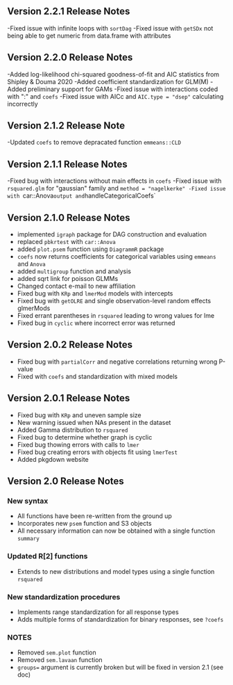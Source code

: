 ## Version 2.2.1 Release Notes
-Fixed issue with infinite loops with `sortDag`
-Fixed issue with `getSDx` not being able to get numeric from data.frame with attributes

## Version 2.2.0 Release Notes
-Added log-likelihood chi-squared goodness-of-fit and AIC statistics from Shipley & Douma 2020
-Added coefficient standardization for GLM(M)
-Added preliminary support for GAMs
-Fixed issue with interactions coded with ":" and `coefs`
-Fixed issue with AICc and `AIC.type = "dsep"` calculating incorrectly

## Version 2.1.2 Release Note
-Updated `coefs` to remove depracated function `emmeans::CLD`

## Version 2.1.1 Release Notes
-Fixed bug with interactions without main effects in `coefs`
-Fixed issue with `rsquared.glm` for "gaussian" family and `method = "nagelkerke"
-Fixed issue with `car::Anova` output and `handleCategoricalCoefs`

## Version 2.1.0 Release Notes
- implemented `igraph` package for DAG construction and evaluation
- replaced `pbkrtest` with `car::Anova`
- added `plot.psem` function using `DiagrammR` package
- `coefs` now returns coefficients for categorical variables using `emmeans` and `Anova`
- added `multigroup` function and analysis
- added sqrt link for poisson GLMMs
- Changed contact e-mail to new affiliation
- Fixed bug with `KRp` and `lmerMod` models with intercepts
- Fixed bug with `getOLRE` and single observation-level random effects glmerMods
- Fixed errant parentheses in `rsquared` leading to wrong values for lme
- Fixed bug in `cyclic` where incorrect error was returned

## Version 2.0.2 Release Notes
- Fixed bug with `partialCorr` and negative correlations returning wrong P-value 
- Fixed with `coefs` and standardization with mixed models

## Version 2.0.1 Release Notes
- Fixed bug with `KRp` and uneven sample size
- New warning issued when NAs present in the dataset
- Added Gamma distribution to `rsquared`
- Fixed bug to determine whether graph is cyclic
- Fixed bug thowing errors with calls to `lmer`
- Fixed bug creating errors with objects fit using `lmerTest`
- Added pkgdown website

## Version 2.0 Release Notes

### New syntax
- All functions have been re-written from the ground up
- Incorporates new `psem` function and S3 objects
- All necessary information can now be obtained with a single function `summary`

### Updated R[2] functions
- Extends to new distributions and model types using a single function `rsquared`

### New standardization procedures
- Implements range standardization for all response types
- Adds multiple forms of standardization for binary responses, see `?coefs`

### NOTES
- Removed `sem.plot` function
- Removed `sem.lavaan` function
- `groups=` argument is currently broken but will be fixed in version 2.1 (see doc)
